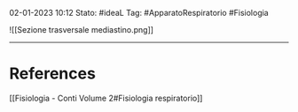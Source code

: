 02-01-2023 10:12
Stato: #ideaL 
Tag: #ApparatoRespiratorio #Fisiologia 




![[Sezione trasversale mediastino.png]]

---
# References 
[[Fisiologia  - Conti Volume 2#Fisiologia respiratorio]]

